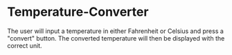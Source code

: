 # Temperature-Converter
The user will input a temperature in either Fahrenheit or Celsius and press a "convert" button. The converted temperature will then be displayed with the correct unit.
